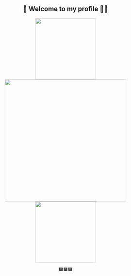 <h2 align="center">🌱 Welcome to my profile 👋🏽 </h2>

<p align="center" float="none">
  <img src="https://user-images.githubusercontent.com/31181282/112653993-0c2cad00-8ea3-11eb-911d-4a2cd97b42cc.png" width="200" /> 
  <img src="https://github-readme-stats.vercel.app/api?username=lesleyanneb&show_icons=true&layout=compact&theme=tokyonight" width="400" />
  <img src="https://github-readme-stats.vercel.app/api/top-langs/?username=lesleyanneb" width="200" />
</p>
<p align="center">🎆 🎆 🎆  </p>


<!-- **lesleyanneb/lesleyanneb** is a ✨ _special_ ✨ repository because its `README.md` (this file) appears on your GitHub profile. -->
